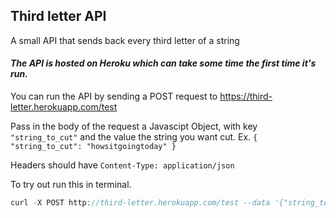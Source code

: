 ## Third letter API
A small API that sends back every third letter of a string

#### *The API is hosted on Heroku which can take some time the first time it's run.*

You can run the API by sending a POST request to https://third-letter.herokuapp.com/test 

Pass in the body of the request a Javascipt Object, with key `"string_to_cut"` and the value the string you want cut.
Ex.
`{
    "string_to_cut": "howsitgoingtoday"
}`

Headers should have `Content-Type: application/json`

To try out run this in terminal.
```js
curl -X POST http://third-letter.herokuapp.com/test --data '{"string_to_cut": "howsitgoingtoday"}' -H 'Content-Type: application/json'`
